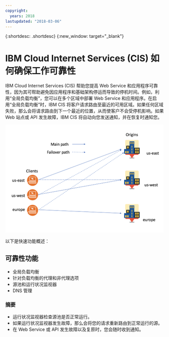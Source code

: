 ```yaml
---
copyright:
  years: 2018
lastupdated: "2018-03-06"
---
```


{:shortdesc: .shortdesc}
{:new_window: target="_blank"}

# IBM Cloud Internet Services (CIS) 如何确保工作可靠性

IBM Cloud Internet Services (CIS) 帮助您提高 Web Service 和应用程序可靠性，因为其可帮助避免因应用程序和基础架构停运而导致的停机时间。例如，利用“全局负载均衡”，您可以在多个区域中部署 Web Service 和应用程序。在启用“全局负载均衡”时，IBM CIS 将客户请求路由至最近的可用区域。如果任何区域失败，那么会将请求路由到下一个最近的位置，从而使客户不会受停机影响。如果 Web 站点或 API 发生故障，IBM CIS 将自动向您发送通知，并在恢复时通知您。


![reliability-graphic.png](images/reliability-graphic.png)

以下是快速功能概述：

## 可靠性功能

 * 全局负载均衡 
 * 针对负载均衡的代理和非代理选项
 * 源池和运行状况监视器
 * DNS 管理
 
### 摘要
 
  * 运行状况监视器检查源池是否正常运行。
  * 如果运行状况监视器发生故障，那么会将您的请求重新路由到正常运行的源。
  * 在 Web Service 或 API 发生故障以及复原时，您会随时收到通知。
